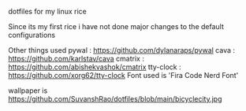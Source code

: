 dotfiles for my linux rice

Since its my first rice i have not done major changes to the default configurations

Other things used
      pywal : https://github.com/dylanaraps/pywal
      cava : https://github.com/karlstav/cava
      cmatrix : https://github.com/abishekvashok/cmatrix
      tty-clock : https://github.com/xorg62/tty-clock
      Font used is 'Fira Code Nerd Font' 


wallpaper is https://github.com/SuvanshRao/dotfiles/blob/main/bicyclecity.jpg
